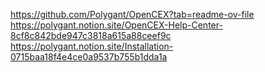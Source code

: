 https://github.com/Polygant/OpenCEX?tab=readme-ov-file
https://polygant.notion.site/OpenCEX-Help-Center-8cf8c842bde947c3818a615a88ceef9c
https://polygant.notion.site/Installation-0715baa18f4e4ce0a9537b755b1dda1a